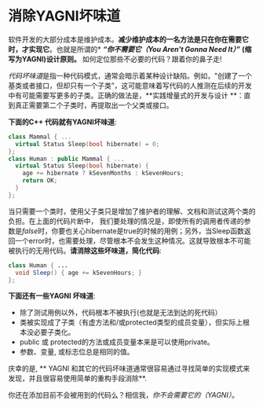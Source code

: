 # 消除YAGNI坏味道

软件开发的大部分成本是维护成本。**减少维护成本的一名方法是只在你在需要它时，才实现它**。也就是所谓的* ***“你不需要它（You Aren't Gonna Need It）”*** **(缩写为YAGNI)设计原则。** 如何定位那些不必要的代码？跟着你的鼻子走!

*代码坏味道*是指一种代码模式，通常会暗示着某种设计缺陷。例如，"创建了一个基类或者接口，但却只有一个子类”，这可能意味着写代码的人推测在后续的开发中有可能需要写更多的子类。正确的做法是，**实践增量式的开发与设计 **：直到真正需要第二个子类时，再提取出一个父类或接口。

**下面的C++ 代码就有YAGNI坏味道**:

```c++
class Mammal { ...
  virtual Status Sleep(bool hibernate) = 0;
};
class Human : public Mammal { ...
  virtual Status Sleep(bool hibernate) {
    age += hibernate ? kSevenMonths : kSevenHours;
    return OK;
  }
};
```

当只需要一个类时，使用父子类只是增加了维护者的理解、文档和测试这两个类的负担。在上面的代码片断中， 我们要处理的情况是，即使所有的调用者传递的参数是*false*时，你要也关心hibernate是true的时候的用例；另外，当Sleep函数返回一个error时，也需要处理，尽管根本不会发生这种情况。这就导致根本不可能被执行的无用代码。**请消除这些坏味道，简化代码**:

```java
class Human { ...
  void Sleep() { age += kSevenHours; }
};
```

**下面还有一些YAGNI 坏味道**:

- 除了测试用例以外，代码根本不被执行(也就是无法到达的死代码）
- 类被实现成了子类（有虚方法和/或protected类型的成员变量），但实际上根本没必要子类化。
- public 或 protected的方法或成员变量本来是可以使用private。
- 参数、变量, 或标志位总是相同的值。

庆幸的是, ** YAGNI 和其它的代码坏味道通常很容易通过寻找简单的实现模式来发现，并且很容易使用简单的重构手段消除**.

你还在添加目前不会被用到的代码么？相信我，*你不会需要它的（YAGNI）*。